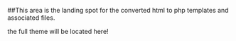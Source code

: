 ##This area is the landing spot for the converted html to php templates and associated files.

the full theme will be located here!
